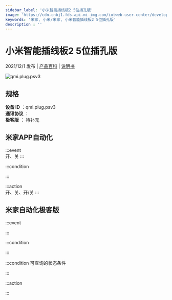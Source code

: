 ```yaml
---
sidebar_label: '小米智能插线板2 5位插孔版'
image: 'https://cdn.cnbj1.fds.api.mi-img.com/iotweb-user-center/developer_1679047904130HRog6Hn2.png?GalaxyAccessKeyId=AKVGLQWBOVIRQ3XLEW&Expires=9223372036854775807&Signature=rWrrIe35viaGtNIjWTXx6MJjUtk='
keywords: '米家, 小米/米家, 小米智能插线板2 5位插孔版'
description : ''
---
```

# 小米智能插线板2 5位插孔版

2021/12/1 发布 | [产品百科](https://home.mi.com/webapp/content/baike/product/index.html?model=qmi.plug.psv3/) | [说明书](https://home.mi.com/views/introduction.html?model=qmi.plug.psv3&region=cn)

![qmi.plug.psv3](https://cdn.cnbj1.fds.api.mi-img.com/iotweb-user-center/developer_1679047904130HRog6Hn2.png?GalaxyAccessKeyId=AKVGLQWBOVIRQ3XLEW&Expires=9223372036854775807&Signature=rWrrIe35viaGtNIjWTXx6MJjUtk=)

## 规格  
> 
**设备 ID** ：qmi.plug.psv3  
**通讯协议** ：  
**极客版**  ： 待补充 


## 米家APP自动化  

:::event  
开、关
:::

:::condition  

:::

:::action   
开、关、开/关
:::

## 米家自动化极客版  

:::event  

:::

:::condition  

:::

:::condition 可查询的状态条件  

:::

:::action  

:::

        
